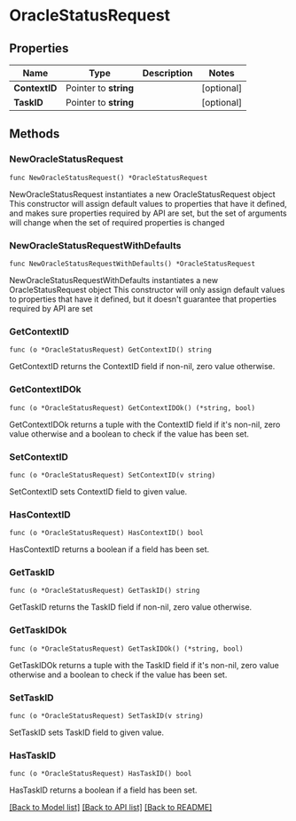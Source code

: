 # OracleStatusRequest

## Properties

Name | Type | Description | Notes
------------ | ------------- | ------------- | -------------
**ContextID** | Pointer to **string** |  | [optional] 
**TaskID** | Pointer to **string** |  | [optional] 

## Methods

### NewOracleStatusRequest

`func NewOracleStatusRequest() *OracleStatusRequest`

NewOracleStatusRequest instantiates a new OracleStatusRequest object
This constructor will assign default values to properties that have it defined,
and makes sure properties required by API are set, but the set of arguments
will change when the set of required properties is changed

### NewOracleStatusRequestWithDefaults

`func NewOracleStatusRequestWithDefaults() *OracleStatusRequest`

NewOracleStatusRequestWithDefaults instantiates a new OracleStatusRequest object
This constructor will only assign default values to properties that have it defined,
but it doesn't guarantee that properties required by API are set

### GetContextID

`func (o *OracleStatusRequest) GetContextID() string`

GetContextID returns the ContextID field if non-nil, zero value otherwise.

### GetContextIDOk

`func (o *OracleStatusRequest) GetContextIDOk() (*string, bool)`

GetContextIDOk returns a tuple with the ContextID field if it's non-nil, zero value otherwise
and a boolean to check if the value has been set.

### SetContextID

`func (o *OracleStatusRequest) SetContextID(v string)`

SetContextID sets ContextID field to given value.

### HasContextID

`func (o *OracleStatusRequest) HasContextID() bool`

HasContextID returns a boolean if a field has been set.

### GetTaskID

`func (o *OracleStatusRequest) GetTaskID() string`

GetTaskID returns the TaskID field if non-nil, zero value otherwise.

### GetTaskIDOk

`func (o *OracleStatusRequest) GetTaskIDOk() (*string, bool)`

GetTaskIDOk returns a tuple with the TaskID field if it's non-nil, zero value otherwise
and a boolean to check if the value has been set.

### SetTaskID

`func (o *OracleStatusRequest) SetTaskID(v string)`

SetTaskID sets TaskID field to given value.

### HasTaskID

`func (o *OracleStatusRequest) HasTaskID() bool`

HasTaskID returns a boolean if a field has been set.


[[Back to Model list]](../README.md#documentation-for-models) [[Back to API list]](../README.md#documentation-for-api-endpoints) [[Back to README]](../README.md)


